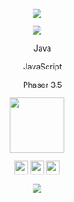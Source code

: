 <p align="center">
  <img width:"200", src="https://media.giphy.com/media/xUA7bjUH8gkTi0JuXC/giphy.gif"/>
</p>
<p align="center">
<img src="https://github-readme-stats.vercel.app/api?username=furkkurt&show_icons=true&theme=dracula">
</p>
<p align="center">
<img allign="center", width="16" height="16" src="https://user-images.githubusercontent.com/69459954/164382017-d291d03a-96dc-4cff-b82c-3c2c591fb420.png"> Java   
</p>
<p align="center">
<img allign="center", width="16" height="16" src="https://user-images.githubusercontent.com/69459954/164563910-e7914076-2419-4ad5-b98a-7c5399fc8db2.png"> 
JavaScript   
</p>
<p align="center">
<img allign="center", width="16" height="16" src="https://user-images.githubusercontent.com/69459954/164381832-dc31c8b3-b390-46f4-ad7f-6f7dd1ca5f3c.png"> 
Phaser 3.5   
</p>
<p align="center">
<img allign="center", width="100" src="https://imgs.search.brave.com/pueJXq18c9Ht9W_CJ9imOnqVrAWhQacsOnhbwUGTVqA/rs:fit:1200:1011:1/g:ce/aHR0cHM6Ly9jZG4u/ZnJlZWJpZXN1cHBs/eS5jb20vbG9nb3Mv/bGFyZ2UvMngvYmFz/aC0xLWxvZ28tcG5n/LXRyYW5zcGFyZW50/LnBuZw"> 
</p>

<p align="center">
<img allign="center", width="25" height="25" src="https://imgs.search.brave.com/nUPWdjvS4g-ORJoZ8JuMtAmHkMJPRXVEyfopvjZcMVc/rs:fit:1200:1024:1/g:ce/aHR0cHM6Ly9iaXRj/dS5jby9lbi93cC1j/b250ZW50L3VwbG9h/ZHMvMjAyMC8wNy9W/b2lkX0xpbnV4X2xv/Z28uc3ZnXy5wbmc"> <img allign="center", width="25" height="25" src="https://user-images.githubusercontent.com/69459954/164563422-cad10723-65da-43ca-8997-fef224f99c6b.png"> <img allign="center", width="25" height="25" src="https://imgs.search.brave.com/IaR1NP64OQE4ctvaAGXT3ZuwBNcx4DQXgAlNEG4GKUY/rs:fit:1200:1200:1/g:ce/aHR0cHM6Ly93d3cu/cmFzcGJlcnJ5aXRh/bHkuY29tL3dwLWNv/bnRlbnQvdXBsb2Fk/cy8yMDE1LzA0L0Fy/Y2gtbGludXgtbG9n/by5wbmc"> 
</p>

<p align="center">
<img src="https://github-readme-stats.vercel.app/api/top-langs/?username=furkkurt&layout=compact&theme=dracula">
</p>
